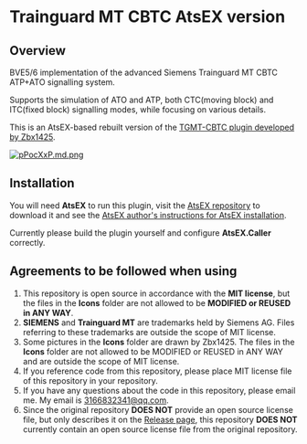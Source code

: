 # Trainguard MT CBTC AtsEX version
## Overview
BVE5/6 implementation of the advanced Siemens Trainguard MT CBTC ATP+ATO signalling system.  

Supports the simulation of ATO and ATP, both CTC(moving block) and ITC(fixed block) signalling modes, while focusing on various details.  

This is an AtsEX-based rebuilt version of the [TGMT-CBTC plugin developed by Zbx1425](https://github.com/zbx1425/TGMT-CBTC).  

[![pPocXxP.md.png](https://z1.ax1x.com/2023/09/22/pPocXxP.md.png)](https://imgse.com/i/pPocXxP)

## Installation
You will need **AtsEX** to run this plugin, visit the [AtsEX repository](https://github.com/automatic9045/AtsEX) to download it and see the [AtsEX author's instructions for AtsEX installation](https://automatic9045.github.io/contents/bve/AtsEX/).  

Currently please build the plugin yourself and configure **AtsEX.Caller** correctly.  

## Agreements to be followed when using

1. This repository is open source in accordance with the **MIT license**, but the files in the **Icons** folder are not allowed to be **MODIFIED or REUSED in ANY WAY**. 
2. **SIEMENS** and **Trainguard MT** are trademarks held by Siemens AG. Files referring to these trademarks are outside the scope of MIT license.
3. Some pictures in the **Icons** folder are drawn by Zbx1425. The files in the **Icons** folder are not allowed to be MODIFIED or REUSED in ANY WAY and are outside the scope of MIT license. 
4. If you reference code from this repository, please place MIT license file of this repository in your repository.
5. If you have any questions about the code in this repository, please email me. My email is 3166832341@qq.com.
6. Since the original repository **DOES NOT** provide an open source license file, but only describes it on the [Release page](https://github.com/zbx1425/TGMT-CBTC/releases), this repository **DOES NOT** currently contain an open source license file from the original repository.
